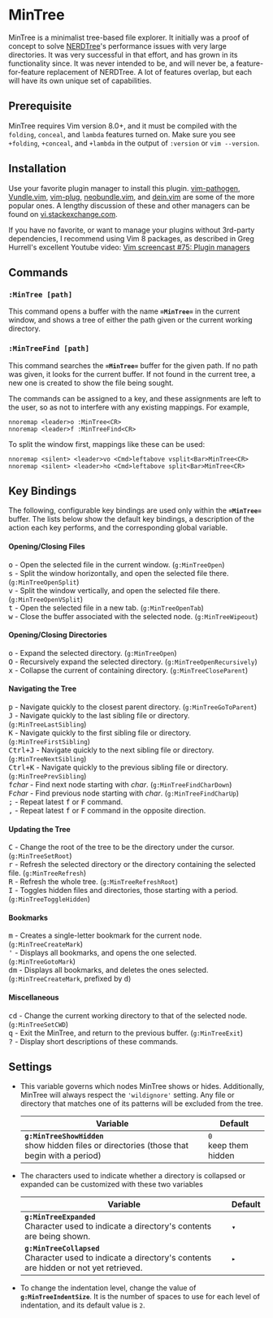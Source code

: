 # MinTree

MinTree is a minimalist tree-based file explorer. It initially was a proof of concept to solve [NERDTree](https://github.com/scrooloose/nerdtree)'s performance issues with very large directories. It was very successful in that effort, and has grown in its functionality since. It was never intended to be, and will never be, a feature-for-feature replacement of NERDTree. A lot of features overlap, but each will have its own unique set of capabilities.

## Prerequisite

MinTree requires Vim version 8.0+, and it must be compiled with the `folding`, `conceal`, and `lambda` features turned on. Make sure you see `+folding`, `+conceal`, and `+lambda` in the output of `:version` or `vim --version`.

## Installation

Use your favorite plugin manager to install this plugin. [vim-pathogen](https://github.com/tpope/vim-pathogen), [Vundle.vim](https://github.com/VundleVim/Vundle.vim), [vim-plug](https://github.com/junegunn/vim-plug), [neobundle.vim](https://github.com/Shougo/neobundle.vim), and [dein.vim](https://github.com/Shougo/dein.vim) are some of the more popular ones. A lengthy discussion of these and other managers can be found on [vi.stackexchange.com](https://vi.stackexchange.com/questions/388/what-is-the-difference-between-the-vim-plugin-managers).

If you have no favorite, or want to manage your plugins without 3rd-party dependencies, I recommend using Vim 8 packages, as described in Greg Hurrell's excellent Youtube video: [Vim screencast #75: Plugin managers](https://www.youtube.com/watch?v=X2_R3uxDN6g)

## Commands

### `:MinTree [path]`
This command opens a buffer with the name **`=MinTree=`** in the current window, and shows a tree of either the path given or the current working directory.

### `:MinTreeFind [path]`
This command searches the **`=MinTree=`** buffer for the given path. If no path was given, it looks for the current buffer. If not found in the current tree, a new one is created to show the file being sought.

The commands can be assigned to a key, and these assignments are left to the user, so as not to interfere with any existing mappings. For example,

```vim
nnoremap <leader>o :MinTree<CR>
nnoremap <leader>f :MinTreeFind<CR>
```

To split the window first, mappings like these can be used:

```vim
nnoremap <silent> <leader>vo <Cmd>leftabove vsplit<Bar>MinTree<CR>
nnoremap <silent> <leader>ho <Cmd>leftabove split<Bar>MinTree<CR>
```

## Key Bindings

The following, configurable key bindings are used only within the **`=MinTree=`** buffer. The lists below show the default key bindings, a description of the action each key performs, and the corresponding global variable.

#### Opening/Closing Files
<kbd>o</kbd> - Open the selected file in the current window. (`g:MinTreeOpen`)
<br><kbd>s</kbd> - Split the window horizontally, and open the selected file there. (`g:MinTreeOpenSplit`)
<br><kbd>v</kbd> - Split the window vertically, and open the selected file there. (`g:MinTreeOpenVSplit`)
<br><kbd>t</kbd> - Open the selected file in a new tab. (`g:MinTreeOpenTab`)
<br><kbd>w</kbd> - Close the buffer associated with the selected node. (`g:MinTreeWipeout`)
#### Opening/Closing Directories
<kbd>o</kbd> - Expand the selected directory. (`g:MinTreeOpen`)
<br><kbd>O</kbd> - Recursively expand the selected directory. (`g:MinTreeOpenRecursively`)
<br><kbd>x</kbd> - Collapse the current of containing directory. (`g:MinTreeCloseParent`)
#### Navigating the Tree
<kbd>p</kbd> - Navigate quickly to the closest parent directory. (`g:MinTreeGoToParent`)
<br><kbd>J</kbd> - Navigate quickly to the last sibling file or directory. (`g:MinTreeLastSibling`)
<br><kbd>K</kbd> - Navigate quickly to the first sibling file or directory. (`g:MinTreeFirstSibling`)
<br><kbd>Ctrl+J</kbd> - Navigate quickly to the next sibling file or directory. (`g:MinTreeNextSibling`) <br><kbd>Ctrl+K</kbd> - Navigate quickly to the previous sibling file or directory. (`g:MinTreePrevSibling`)
<br><kbd>f</kbd>*char* - Find next node starting with *char*. (`g:MinTreeFindCharDown`)
<br><kbd>F</kbd>*char* - Find previous node starting with *char*. (`g:MinTreeFindCharUp`)
<br><kbd>;</kbd> - Repeat latest <kbd>f</kbd> or <kbd>F</kbd> command.
<br><kbd>,</kbd> - Repeat latest <kbd>f</kbd> or <kbd>F</kbd> command in the opposite direction.
#### Updating the Tree
<kbd>C</kbd> - Change the root of the tree to be the directory under the cursor. (`g:MinTreeSetRoot`)
<br><kbd>r</kbd> - Refresh the selected directory or the directory containing the selected file. (`g:MinTreeRefresh`)
<br><kbd>R</kbd> - Refresh the whole tree. (`g:MinTreeRefreshRoot`)
<br><kbd>I</kbd> - Toggles hidden files and directories, those starting with a period. (`g:MinTreeToggleHidden`)
#### Bookmarks
<kbd>m</kbd> - Creates a single-letter bookmark for the current node. (`g:MinTreeCreateMark`)
<br><kbd>'</kbd> - Displays all bookmarks, and opens the one selected. (`g:MinTreeGotoMark`)
<br><kbd>dm</kbd> - Displays all bookmarks, and deletes the ones selected. (`g:MinTreeCreateMark`, prefixed by <kbd>d</kbd>)
#### Miscellaneous
<kbd>cd</kbd> - Change the current working directory to that of the selected node. (`g:MinTreeSetCWD`)
<br><kbd>q</kbd> - Exit the MinTree, and return to the previous buffer. (`g:MinTreeExit`)
<br><kbd>?</kbd> - Display short descriptions of these commands.

## Settings

* This variable governs which nodes MinTree shows or hides. Additionally, MinTree will always respect the `'wildignore'` setting. Any file or directory that matches one of its patterns will be excluded from the tree.

    Variable | Default
    --- | ---
    **`g:MinTreeShowHidden`**<br>show hidden files or directories (those that begin with a period) | `0`<br>keep them hidden

* The characters used to indicate whether a directory is collapsed or expanded can be customized with these two variables

    Variable | Default
    --- | ---
    **`g:MinTreeExpanded`**<br>Character used to indicate a directory's contents are being shown. | `▾`
    **`g:MinTreeCollapsed`**<br>Character used to indicate a directory's contents are hidden or not yet retrieved. | `▸`

* To change the indentation level, change the value of **`g:MinTreeIndentSize`**. It is the number of spaces to use for each level of indentation, and its default value is `2`.
